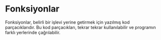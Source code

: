 # Fonksiyonlar

Fonksiyonlar, belirli bir işlevi yerine getirmek için yazılmış kod parçacıklarıdır. Bu kod parçacıkları, tekrar tekrar kullanılabilir ve programın farklı yerlerinde çağrılabilir.